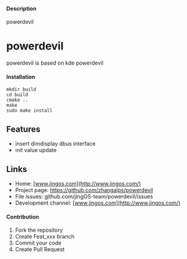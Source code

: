 
#### Description
powerdevil

# powerdevil
powerdevil is based on kde powerdevil

#### Installation

```
mkdir build
cd build
cmake ..
make
sudo make install
```

## Features
* insert dimdisplay dbus interface
* init value update

## Links
- Home: [www.jingos.com](http://www.jingos.com/)
- Project page: https://github.com/zhangalps/powerdevil
- File issues: github.com/jingOS-team/powerdevil/issues
- Development channel: [www.jingos.com](http://www.jingos.com/)


#### Contribution

1.  Fork the repository
2.  Create Feat_xxx branch
3.  Commit your code
4.  Create Pull Request
